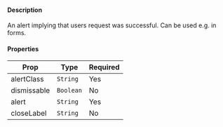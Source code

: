 #### Description

An alert implying that users request was successful. Can be used e.g. in forms.

#### Properties
| Prop          | Type       | Required |
| ------------- | ---------- | -------- |
| alertClass    | `String`   | Yes      |
| dismissable   | `Boolean`  | No       |
| alert         | `String`   | Yes      |
| closeLabel    | `String`   | No       |

